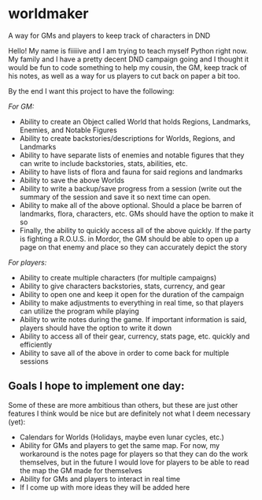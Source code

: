 # worldmaker
A way for GMs and players to keep track of characters in DND

Hello! My name is fiiiiive and I am trying to teach myself Python right now. My family and I have a pretty decent DND campaign going 
and I thought it would be fun to code something to help my cousin, the GM, keep track of his notes, as well as a way for us players 
to cut back on paper a bit too.

By the end I want this project to have the following:

*For GM:*

- Ability to create an Object called World that holds Regions, Landmarks, Enemies, and Notable Figures
- Ability to create backstories/descriptions for Worlds, Regions, and Landmarks
- Ability to have separate lists of enemies and notable figures that they can write to include backstories, stats, abilities, etc.
- Ability to have lists of flora and fauna for said regions and landmarks
- Ability to save the above Worlds
- Ability to write a backup/save progress from a session (write out the summary of the session and save it so next time can open. 
- Ability to make all of the above optional. Should a place be barren of landmarks, flora, characters, etc. GMs should have the option to make it so
- Finally, the ability to quickly access all of the above quickly. If the party is fighting a R.O.U.S. in Mordor, the GM should be able to open up a page on that enemy and place so they can accurately depict the story

*For players:*

- Ability to create multiple characters (for multiple campaigns)
- Ability to give characters backstories, stats, currency, and gear
- Ability to open one and keep it open for the duration of the campaign 
- Ability to make adjustments to everything in real time, so that players can utilize the program while playing
- Ability to write notes during the game. If important information is said, players should have the option to write it down
- Ability to access all of their gear, currency, stats page, etc. quickly and efficiently
- Ability to save all of the above in order to come back for multiple sessions

## Goals I hope to implement one day:

Some of these are more ambitious than others, but these are just other features I think would be nice but are definitely not what I deem necessary (yet):

- Calendars for Worlds (Holidays, maybe even lunar cycles, etc.)
- Ability for GMs and players to get the same map. For now, my workaround is the notes page for players so that they can do the work themselves, but in the future I would love for players to be able to read the map the GM made for themselves
- Ability for GMs and players to interact in real time
- If I come up with more ideas they will be added here
